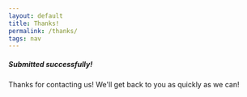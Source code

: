 ```yaml
---
layout: default
title: Thanks!
permalink: /thanks/
tags: nav
---
```


<div class="container">
  <div id="intro">
    <p></p>
    <h5>Submitted successfully!</h5>
    <p>Thanks for contacting us!  We'll get back to you as quickly as we can!<p>
  </div><!-- /.intro -->
</div>